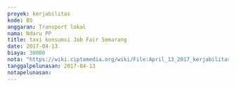 ```yaml
---
proyek: kerjabilitas
kode: B5
anggaran: Transport lokal
nama: Ndaru PP
title: taxi konsumsi Job Fair Semarang
date: 2017-04-13
biaya: 30000
nota: "https://wiki.ciptamedia.org/wiki/File:April_13_2017_kerjabilitas_B5_taksi_kotalama_warung_ndaru747.jpg"
tanggalpelunasan: 2017-04-13
notapelunasan:
---
```

